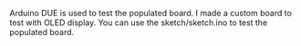 Arduino DUE is used to test the populated board. I made a custom board to test with OLED display. 
You can use the sketch/sketch.ino to test the populated board.
